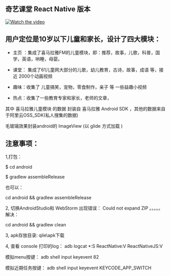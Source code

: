 
奇艺课堂 React Native 版本
-------

[![Watch the video](https://shareworld.oss-cn-shenzhen.aliyuncs.com/github/yanshi1.gif)](https://shareworld.oss-cn-shenzhen.aliyuncs.com/github/yanshi.mp4)




用户定位是10岁以下儿童和家长，设计了四大模块：
-------
* 主页 ：集成了喜马拉雅FM的儿童模块，即：推荐，故事，儿歌，科普，国学，英语，哄睡，母婴。

* 课堂： 集成了61儿童网大部分的儿歌，幼儿教育，古诗，故事，成语 等，接近 2000个动画视频

* 趣味：收集了 儿童搞笑，宠物，零食制作，亲子 等 一些益趣小视频

* 热点：收集了一些教育专家和家长，老师的文章，


其中    喜马拉雅儿童模块 的数据 封装自 喜马拉雅 Android SDK ，其他的数据来自于阿里云OSS_SDK(私人搜集的数据)

毛玻璃效果封装android的 ImageView (以 glide 方式加载 )


注意事项：
-------
1,打包：

$ cd android

$ gradlew assembleRelease

也可以：

cd android && gradlew assembleRelease


2, 切换AndroidStudio和 WebStorm 出现错误： Could not expand ZIP 。。。。。解决：

cd android && gradlew clean


3, apk存放目录:  qile\apk下载


4,
查看 console 打印的log：   adb logcat *:S ReactNative:V ReactNativeJS:V

模拟menu按键： adb shell input keyevent  82

模拟近期任务按键： adb shell input keyevent KEYCODE_APP_SWITCH









